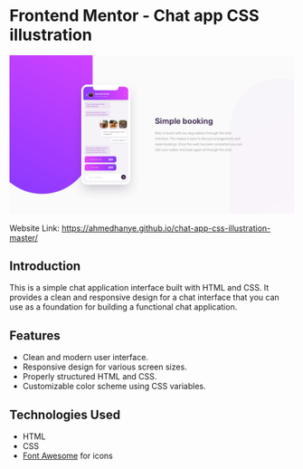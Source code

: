 # Frontend Mentor - Chat app CSS illustration

![Design preview for the Chat app CSS illustration coding challenge](./desktop-design.jpg)

Website Link: https://ahmedhanye.github.io/chat-app-css-illustration-master/
## Introduction

This is a simple chat application interface built with HTML and CSS. It provides a clean and responsive design for a chat interface that you can use as a foundation for building a functional chat application.

## Features

- Clean and modern user interface.
- Responsive design for various screen sizes.
- Properly structured HTML and CSS.
- Customizable color scheme using CSS variables.

## Technologies Used

- HTML
- CSS
- [Font Awesome](https://fontawesome.com/) for icons


